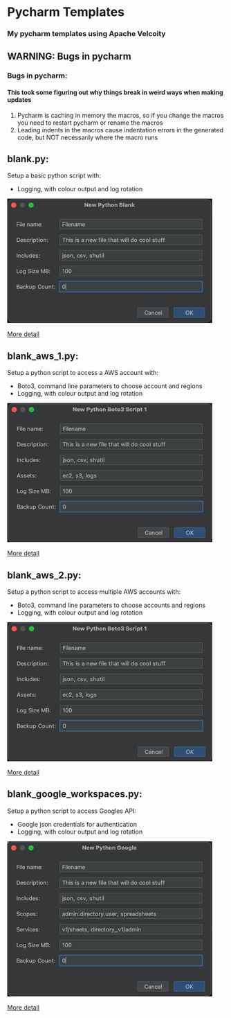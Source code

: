 # Pycharm Templates

### My pycharm templates using Apache Velcoity

## WARNING: Bugs in pycharm

### Bugs in pycharm:

#### This took some figuring out why things break in weird ways when making updates

1. Pycharm is caching in memory the macros, so if you change the macros you need to restart pycharm or rename the macros
2. Leading indents in the macros cause indentation errors in the generated code, but NOT necessarily where the macro
   runs

## blank.py:

Setup a basic python script with:

- Logging, with colour output and log rotation

![New Doc](media/blank.png)

[More detail](README_BLANK_PY.md)


## blank_aws_1.py:

Setup a python script to access a AWS account with:

- Boto3, command line parameters to choose account and regions
- Logging, with colour output and log rotation

![New Doc](media/blank_aws.png)

[More detail](README_BLANK_PY_AWS.md)

## blank_aws_2.py:

Setup a python script to access multiple AWS accounts with:

- Boto3, command line parameters to choose accounts and regions
- Logging, with colour output and log rotation

![New Doc](media/blank_aws.png)

[More detail](README_BLANK_PY_AWS.md)


## blank_google_workspaces.py:

Setup a python script to access Googles API:

- Google json credentials for authentication
- Logging, with colour output and log rotation

![New Doc](media/blank_google_workspace.png)

[More detail](README_GOOGLE_WORKSPACES_PY.md)
